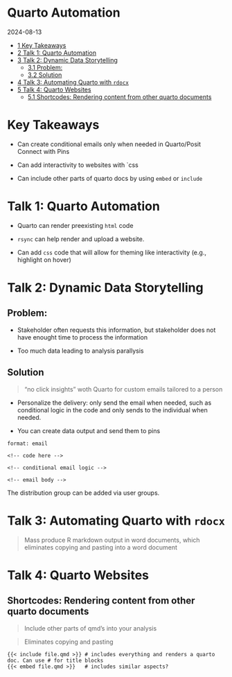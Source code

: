 # Quarto Automation

2024-08-13

- [<span class="toc-section-number">1</span> Key
  Takeaways](#key-takeaways)
- [<span class="toc-section-number">2</span> Talk 1: Quarto
  Automation](#talk-1-quarto-automation)
- [<span class="toc-section-number">3</span> Talk 2: Dynamic Data
  Storytelling](#talk-2-dynamic-data-storytelling)
  - [<span class="toc-section-number">3.1</span> Problem:](#problem)
  - [<span class="toc-section-number">3.2</span> Solution](#solution)
- [<span class="toc-section-number">4</span> Talk 3: Automating Quarto
  with `rdocx`](#talk-3-automating-quarto-with-rdocx)
- [<span class="toc-section-number">5</span> Talk 4: Quarto
  Websites](#talk-4-quarto-websites)
  - [<span class="toc-section-number">5.1</span> Shortcodes: Rendering
    content from other quarto
    documents](#shortcodes-rendering-content-from-other-quarto-documents)

# Key Takeaways

- Can create conditional emails only when needed in Quarto/Posit Connect
  with Pins

- Can add interactivity to websites with \`css

- Can include other parts of quarto docs by using `embed` or `include`

# Talk 1: Quarto Automation

- Quarto can render preexisting `html` code

- `rsync` can help render and upload a website.

- Can add `css` code that will allow for theming like interactivity
  (e.g., highlight on hover)

# Talk 2: Dynamic Data Storytelling

## Problem:

- Stakeholder often requests this information, but stakeholder does not
  have enought time to process the information

- Too much data leading to analysis parallysis

## Solution

> “no click insights” woth Quarto for custom emails tailored to a person

- Personalize the delivery: only send the email when needed, such as
  conditional logic in the code and only sends to the individual when
  needed.

- You can create data output and send them to pins

<!-- -->

    format: email

    <!-- code here -->

    <!-- conditional email logic -->

    <!-- email body -->

The distribution group can be added via user groups.

# Talk 3: Automating Quarto with `rdocx`

> Mass produce R markdown output in word documents, which eliminates
> copying and pasting into a word document

# Talk 4: Quarto Websites

## Shortcodes: Rendering content from other quarto documents

> Include other parts of qmd’s into your analysis

> Eliminates copying and pasting

    {{< include file.qmd >}} # includes everything and renders a quarto doc. Can use # for title blocks
    {{< embed file.qmd >}}   # includes similar aspects?
